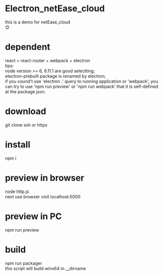 # Electron_netEase_cloud
this is a demo for netEase_cloud <br />
:blush:
# dependent
react + react-router + webpack + electron<br />
tips: <br />
node version >= 6, 6.11.1 are good selectting;<br />
electron-prebuilt package is renamed by electron;<br />
if you cound't use 'electron .' query to running application or 'webpack', you can try to use 'npm run preview' or 'npm run webpack' that it is self-defined at the package.json. 
# download
git clone ssh or https
# install
npm i
# preview in browser
node http.js <br />
next use browser visit localhost:5000
# preview in PC
npm run preview
# build
npm run packager <br />
this script will build winx64 in __dirname
